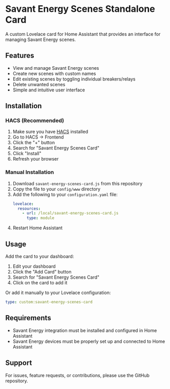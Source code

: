 # Savant Energy Scenes Standalone Card

A custom Lovelace card for Home Assistant that provides an interface for managing Savant Energy scenes.

## Features

- View and manage Savant Energy scenes
- Create new scenes with custom names
- Edit existing scenes by toggling individual breakers/relays
- Delete unwanted scenes
- Simple and intuitive user interface

## Installation

### HACS (Recommended)

1. Make sure you have [HACS](https://hacs.xyz/) installed
2. Go to HACS → Frontend
3. Click the "+" button
4. Search for "Savant Energy Scenes Card"
5. Click "Install"
6. Refresh your browser

### Manual Installation

1. Download `savant-energy-scenes-card.js` from this repository
2. Copy the file to your `config/www` directory
3. Add the following to your `configuration.yaml` file:
   ```yaml
   lovelace:
     resources:
       - url: /local/savant-energy-scenes-card.js
         type: module
   ```
4. Restart Home Assistant

## Usage

Add the card to your dashboard:

1. Edit your dashboard
2. Click the "Add Card" button
3. Search for "Savant Energy Scenes Card"
4. Click on the card to add it

Or add it manually to your Lovelace configuration:

```yaml
type: custom:savant-energy-scenes-card
```

## Requirements

- Savant Energy integration must be installed and configured in Home Assistant
- Savant Energy devices must be properly set up and connected to Home Assistant

## Support

For issues, feature requests, or contributions, please use the GitHub repository.
